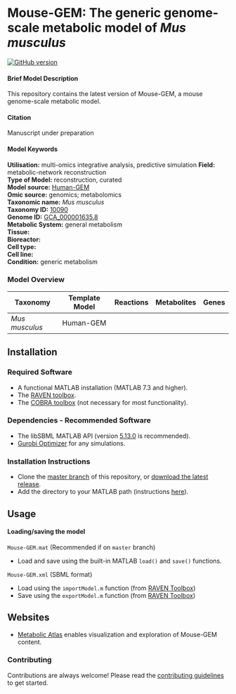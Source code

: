 
# Mouse-GEM: The generic genome-scale metabolic model of _Mus musculus_

[![GitHub version](https://badge.fury.io/gh/sysbiochalmers%2FMouse-GEM.svg)](https://badge.fury.io/gh/sysbiochalmers%2FMouse-GEM)


#### Brief Model Description

This repository contains the latest version of Mouse-GEM, a mouse genome-scale metabolic model.


#### Citation

Manuscript under preparation

#### Model Keywords

**Utilisation:** multi-omics integrative analysis, predictive simulation
**Field:** metabolic-network reconstruction  
**Type of Model:** reconstruction, curated  
**Model source:** [Human-GEM](https://doi.org/10.1126/scisignal.aaz1482)   
**Omic source:** genomics; metabolomics   
**Taxonomic name:** _Mus musculus_  
**Taxonomy ID:** [10090](https://identifiers.org/taxonomy:10090)  
**Genome ID:** [GCA_000001635.8](https://identifiers.org/insdc.gca:GCA_000001635.8)  
**Metabolic System:** general metabolism  
**Tissue:**  
**Bioreactor:**    
**Cell type:**  
**Cell line:**  
**Condition:** generic metabolism


### Model Overview

|Taxonomy | Template Model | Reactions | Metabolites| Genes |
| ------------- |:-------------:|:-------------:|:-------------:|:-----:|
|_Mus musculus_ |   Human-GEM |    |  |  |


## Installation

### Required Software
* A functional MATLAB installation (MATLAB 7.3 and higher).
* The [RAVEN toolbox](https://github.com/SysBioChalmers/RAVEN).
* The [COBRA toolbox](https://github.com/opencobra/cobratoolbox) (not necessary for most functionality).


### Dependencies - Recommended Software
* The libSBML MATLAB API (version [5.13.0](https://sourceforge.net/projects/sbml/files/libsbml/5.13.0/stable/MATLAB%20interface/) is recommended).
* [Gurobi Optimizer](http://www.gurobi.com/registration/download-reg) for any simulations.


### Installation Instructions
* Clone the [master branch](https://github.com/SysBioChalmers/Mouse-GEM/tree/master) of this repository, or [download the latest release](https://github.com/SysBioChalmers/Mouse-GEM/releases/latest).
* Add the directory to your MATLAB path (instructions [here](https://se.mathworks.com/help/matlab/ref/addpath.html?requestedDomain=www.mathworks.com)).


## Usage

#### Loading/saving the model

`Mouse-GEM.mat` (Recommended if on `master` branch)
* Load and save using the built-in MATLAB `load()` and `save()` functions.

`Mouse-GEM.xml` (SBML format)
* Load using the `importModel.m` function (from [RAVEN Toolbox](https://github.com/SysBioChalmers/RAVEN))
* Save using the `exportModel.m` function (from [RAVEN Toolbox](https://github.com/SysBioChalmers/RAVEN))


## Websites

- [Metabolic Atlas](https://metabolicatlas.org/) enables visualization and exploration of Mouse-GEM content.


### Contributing

Contributions are always welcome! Please read the [contributing guidelines](.github/CONTRIBUTING.md) to get started.
